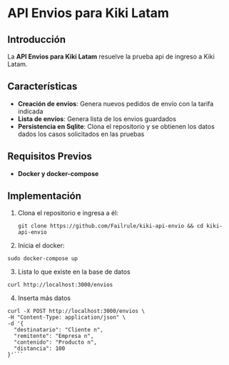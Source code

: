 # API Envios para Kiki Latam

## Introducción

La **API Envios para Kiki Latam** resuelve la prueba api de ingreso a Kiki Latam.

## Características

- **Creación de envíos**: Genera nuevos pedidos de envío con la tarifa indicada
- **Lista de envíos**: Genera lista de los envios guardados
- **Persistencia en Sqlite**: Clona el repositorio y se obtienen los datos dados los casos solicitados en las pruebas

## Requisitos Previos

- **Docker y docker-compose** 

## Implementación

1. Clona el repositorio e ingresa a él:

   `git clone https://github.com/Failrule/kiki-api-envio && cd kiki-api-envio`

2. Inicia el docker:

  `sudo docker-compose up`

3. Lista lo que existe en la base de datos

  `curl http://localhost:3000/envios`

4. Inserta más datos

  ```
  curl -X POST http://localhost:3000/envios \
  -H "Content-Type: application/json" \
  -d '{
    "destinatario": "Cliente n",
    "remitente": "Empresa n",
    "contenido": "Producto n",
    "distancia": 100
  }'```

